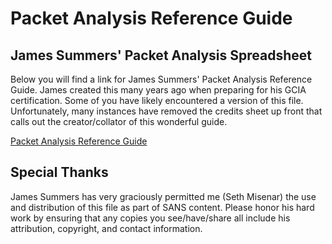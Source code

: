 Packet Analysis Reference Guide
========


James Summers' Packet Analysis Spreadsheet
---------
Below you will find a link for James Summers' Packet Analysis Reference Guide. James created this many years ago when preparing for his GCIA certification. Some of you have likely encountered a version of this file. Unfortunately, many instances have removed the credits sheet up front that calls out the creator/collator of this wonderful guide.

[Packet Analysis Reference Guide](Tools/pdfs/Summers_PacketAnalysisReferenceGuidev3.4.xlsx)


Special Thanks
--------------
James Summers has very graciously permitted me (Seth Misenar) the use and distribution of this file as part of SANS content. Please honor his hard work by ensuring that any copies you see/have/share all include his attribution, copyright, and contact information.
